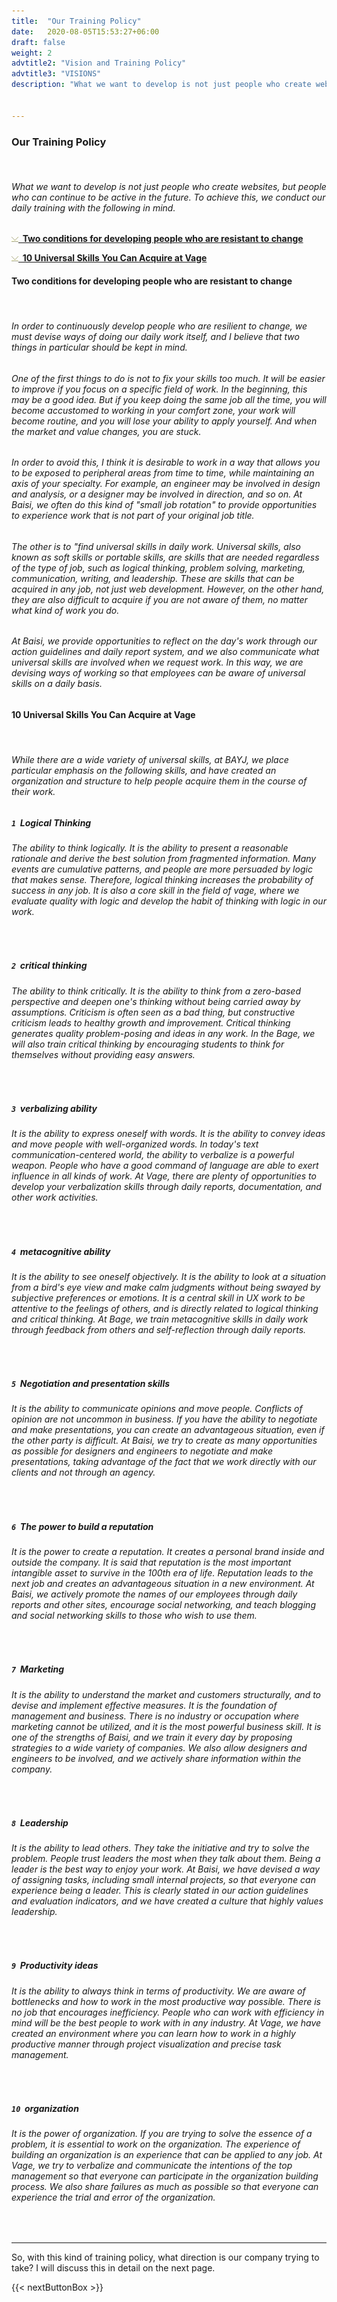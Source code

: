 ```yaml
---
title:  "Our Training Policy"
date:   2020-08-05T15:53:27+06:00
draft: false
weight: 2
advtitle2: "Vision and Training Policy"
advtitle3: "VISIONS"
description: "What we want to develop is not just people who create websites, but people who can continue to be active in the future. Here, we introduce our training policy."


---
```


### **Our Training Policy**
&nbsp;
###### What we want to develop is not just people who create websites, but people who can continue to be active in the future. To achieve this, we conduct our daily training with the following in mind.

![Image Not Available](../../ico_arw_page_anchor.webp)[**&nbsp; Two conditions for developing people who are resistant to change**](#two-conditions-for-developing-people-who-are-resistant-to-change)

![Image Not Available](../../ico_arw_page_anchor.webp)[**&nbsp; 10 Universal Skills You Can Acquire at Vage**](#10-universal-skills-you-can-acquire-at-vage)

#### **Two conditions for developing people who are resistant to change**
&nbsp;
###### In order to continuously develop people who are resilient to change, we must devise ways of doing our daily work itself, and I believe that two things in particular should be kept in mind.
###### One of the first things to do is not to fix your skills too much. It will be easier to improve if you focus on a specific field of work. In the beginning, this may be a good idea. But if you keep doing the same job all the time, you will become accustomed to working in your comfort zone, your work will become routine, and you will lose your ability to apply yourself. And when the market and value changes, you are stuck.
###### In order to avoid this, I think it is desirable to work in a way that allows you to be exposed to peripheral areas from time to time, while maintaining an axis of your specialty. For example, an engineer may be involved in design and analysis, or a designer may be involved in direction, and so on. At Baisi, we often do this kind of "small job rotation" to provide opportunities to experience work that is not part of your original job title.
###### The other is to "find universal skills in daily work. Universal skills, also known as soft skills or portable skills, are skills that are needed regardless of the type of job, such as logical thinking, problem solving, marketing, communication, writing, and leadership. These are skills that can be acquired in any job, not just web development. However, on the other hand, they are also difficult to acquire if you are not aware of them, no matter what kind of work you do.
###### At Baisi, we provide opportunities to reflect on the day's work through our action guidelines and daily report system, and we also communicate what universal skills are involved when we request work. In this way, we are devising ways of working so that employees can be aware of universal skills on a daily basis.

#### **10 Universal Skills You Can Acquire at Vage**
&nbsp;
###### While there are a wide variety of universal skills, at BAYJ, we place particular emphasis on the following skills, and have created an organization and structure to help people acquire them in the course of their work.

##### **`1`&nbsp; Logical Thinking**
###### The ability to think logically. It is the ability to present a reasonable rationale and derive the best solution from fragmented information. Many events are cumulative patterns, and people are more persuaded by logic that makes sense. Therefore, logical thinking increases the probability of success in any job. It is also a core skill in the field of vage, where we evaluate quality with logic and develop the habit of thinking with logic in our work.
&nbsp;

##### **`2`&nbsp; critical thinking**
###### The ability to think critically. It is the ability to think from a zero-based perspective and deepen one's thinking without being carried away by assumptions. Criticism is often seen as a bad thing, but constructive criticism leads to healthy growth and improvement. Critical thinking generates quality problem-posing and ideas in any work. In the Bage, we will also train critical thinking by encouraging students to think for themselves without providing easy answers.
&nbsp;

##### **`3`&nbsp; verbalizing ability**
###### It is the ability to express oneself with words. It is the ability to convey ideas and move people with well-organized words. In today's text communication-centered world, the ability to verbalize is a powerful weapon. People who have a good command of language are able to exert influence in all kinds of work. At Vage, there are plenty of opportunities to develop your verbalization skills through daily reports, documentation, and other work activities.
&nbsp;

##### **`4`&nbsp; metacognitive ability**
###### It is the ability to see oneself objectively. It is the ability to look at a situation from a bird's eye view and make calm judgments without being swayed by subjective preferences or emotions. It is a central skill in UX work to be attentive to the feelings of others, and is directly related to logical thinking and critical thinking. At Bage, we train metacognitive skills in daily work through feedback from others and self-reflection through daily reports.
&nbsp;

##### **`5`&nbsp; Negotiation and presentation skills**
###### It is the ability to communicate opinions and move people. Conflicts of opinion are not uncommon in business. If you have the ability to negotiate and make presentations, you can create an advantageous situation, even if the other party is difficult. At Baisi, we try to create as many opportunities as possible for designers and engineers to negotiate and make presentations, taking advantage of the fact that we work directly with our clients and not through an agency.
&nbsp;

##### **`6`&nbsp; The power to build a reputation**
###### It is the power to create a reputation. It creates a personal brand inside and outside the company. It is said that reputation is the most important intangible asset to survive in the 100th era of life. Reputation leads to the next job and creates an advantageous situation in a new environment. At Baisi, we actively promote the names of our employees through daily reports and other sites, encourage social networking, and teach blogging and social networking skills to those who wish to use them.
&nbsp;

##### **`7`&nbsp; Marketing**
###### It is the ability to understand the market and customers structurally, and to devise and implement effective measures. It is the foundation of management and business. There is no industry or occupation where marketing cannot be utilized, and it is the most powerful business skill. It is one of the strengths of Baisi, and we train it every day by proposing strategies to a wide variety of companies. We also allow designers and engineers to be involved, and we actively share information within the company.
&nbsp;
##### **`8`&nbsp; Leadership**
###### It is the ability to lead others. They take the initiative and try to solve the problem. People trust leaders the most when they talk about them. Being a leader is the best way to enjoy your work. At Baisi, we have devised a way of assigning tasks, including small internal projects, so that everyone can experience being a leader. This is clearly stated in our action guidelines and evaluation indicators, and we have created a culture that highly values leadership.
&nbsp;

##### **`9`&nbsp; Productivity ideas**
###### It is the ability to always think in terms of productivity. We are aware of bottlenecks and how to work in the most productive way possible. There is no job that encourages inefficiency. People who can work with efficiency in mind will be the best people to work with in any industry. At Vage, we have created an environment where you can learn how to work in a highly productive manner through project visualization and precise task management.
&nbsp;

##### **`10`&nbsp; organization**
###### It is the power of organization. If you are trying to solve the essence of a problem, it is essential to work on the organization. The experience of building an organization is an experience that can be applied to any job. At Vage, we try to verbalize and communicate the intentions of the top management so that everyone can participate in the organization building process. We also share failures as much as possible so that everyone can experience the trial and error of the organization.
&nbsp;

---
So, with this kind of training policy, what direction is our company trying to take? I will discuss this in detail on the next page.

{{< nextButtonBox >}}
